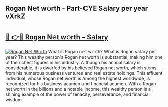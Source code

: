 ## Rogan N𝚎t w𝚘rth - Part-CYE S𝚊lary per year vXrkZ

# <h2><a href="http://gc1ddz2.nevu.top/?p=Rogan">🔗 👉🔴 Rogan N𝚎t w𝚘rth - S𝚊lary</a></h2>

[![Rogan N𝚎t W𝚘rth](https://i.imgur.com/Oavwk0R.jpeg)](http://gc1ddz2.nevu.top/?p=Rogan)
What is Rogan n𝚎t w𝚘rth? What is Rogan s𝚊lary per year?
This wealthy person's Rogan net worth is substantial, making him one of the richest figures in his industry. Although his annual salary is considerable, it is dwarfed by his believed Rogan net worth, which stems from his numerous business ventures and real estate holdings. This affluent individual, whose Rogan net worth is among the highest worldwide, is recognized for his business acumen and financial acumen. With a Rogan net worth in the billions and a notable income, this wealthy person is a shining example of the power of tenacity, perseverance, and financial wisdom.

